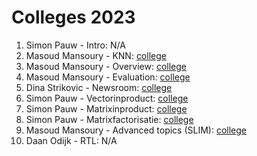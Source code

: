 # Colleges 2023

1. Simon Pauw - Intro: N/A
2. Masoud Mansoury - KNN: [college](/lectures/masoud-mansoury-knn-2023)
3. Masoud Mansoury - Overview: [college](/lectures/masoud-mansoury-overview-2023)
4. Masoud Mansoury - Evaluation: [college](/lectures/masoud-mansoury-evaluation-2023)
5. Dina Strikovic - Newsroom: [college](/lectures/dina-strikovic-2023)
6. Simon Pauw - Vectorinproduct: [college](/lectures/vectorinproduct-2023)
7. Simon Pauw - Matrixinproduct: [college](/lectures/matrixinproduct-2023)
8. Simon Pauw - Matrixfactorisatie: [college](/lectures/factorisatie-2023)
9. Masoud Mansoury - Advanced topics (SLIM): [college](/lectures/masoud-mansoury-slim-2023)
10. Daan Odijk - RTL: N/A
